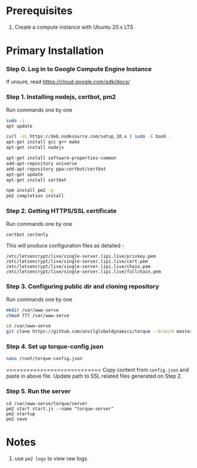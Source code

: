 # Prerequisites

1. Create a compute instance with Ubuntu 20.x LTS

# Primary Installation

### Step 0. Log in to Google Compute Engine Instance

If unsure, read https://cloud.google.com/sdk/docs/

### Step 1. Installing nodejs, certbot, pm2
Run commands one by one
```sh
sudo -i
apt update

curl -sL https://deb.nodesource.com/setup_10.x | sudo -E bash -
apt-get install gcc g++ make
apt-get install nodejs

apt-get install software-properties-common
add-apt-repository universe
add-apt-repository ppa:certbot/certbot
apt-get update
apt-get install certbot

npm install pm2 -g
pm2 completion install
```

### Step 2. Getting HTTPS/SSL certificate
Run commands one by one
```sh
certbot certonly
```
This will produce configuration files as detailed - 
```
/etc/letsencrypt/live/single-server.lipi.live/privkey.pem
/etc/letsencrypt/live/single-server.lipi.live/cert.pem
/etc/letsencrypt/live/single-server.lipi.live/chain.pem
/etc/letsencrypt/live/single-server.lipi.live/fullchain.pem
```

### Step 3. Configuring public dir and cloning repository
Run commands one by one
```sh
mkdir /var/www-serve
chmod 777 /var/www-serve

cd /var/www-serve
git clone https://github.com/anvilglobaldynamics/torque --branch master

```
### Step 4. Set up torque-config.json
```sh
nano /root/torque-config.json
```
============================
Copy content from `config.json` and paste in above file. Update path to SSL related files generated on Step 2.

### Step 5. Run the server

```
cd /var/www-serve/torque/server
pm2 start start.js --name "torque-server"
pm2 startup
pm2 save
```

# Notes

1. use `pm2 logs` to view raw logs.

